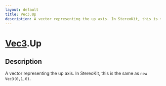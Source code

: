 ```yaml
---
layout: default
title: Vec3.Up
description: A vector representing the up axis. In StereoKit, this is the same as new Vec3(0,1,0).
---
```

# [Vec3]({{site.url}}/Pages/Reference/Vec3.html).Up

## Description
A vector representing the up axis. In StereoKit, this is the same as `new Vec3(0,1,0)`.

